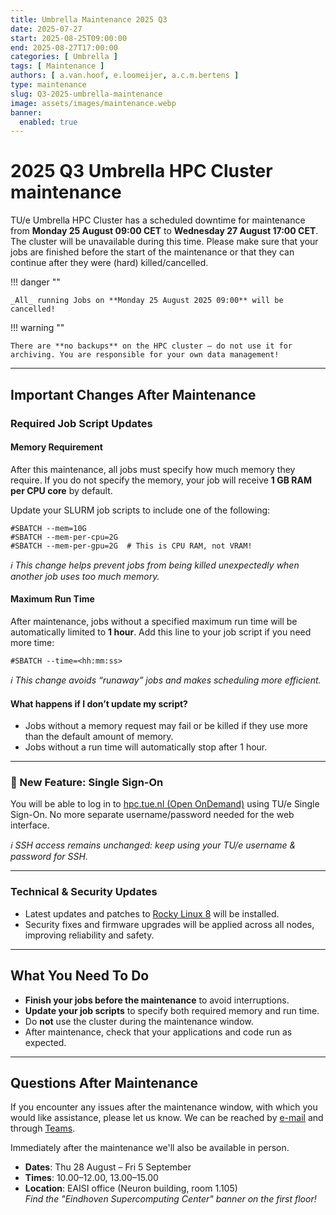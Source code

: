 ```yaml
---
title: Umbrella Maintenance 2025 Q3
date: 2025-07-27
start: 2025-08-25T09:00:00
end: 2025-08-27T17:00:00
categories: [ Umbrella ]
tags: [ Maintenance ]
authors: [ a.van.hoof, e.loomeijer, a.c.m.bertens ]
type: maintenance
slug: Q3-2025-umbrella-maintenance
image: assets/images/maintenance.webp
banner:
  enabled: true
---
```


# 2025 Q3 Umbrella HPC Cluster maintenance

TU/e Umbrella HPC Cluster has a scheduled downtime for maintenance from **Monday 25 August 09:00 CET** to **Wednesday 27
August 17:00 CET**. The cluster will be unavailable during this time. Please make sure that your jobs are finished before
the start of the maintenance or that they can continue after they were (hard) killed/cancelled.

!!! danger ""

    _All_ running Jobs on **Monday 25 August 2025 09:00** will be cancelled!

<!-- more -->

!!! warning ""

    There are **no backups** on the HPC cluster — do not use it for archiving. You are responsible for your own data management!

---

## Important Changes After Maintenance

### Required Job Script Updates

#### Memory Requirement

After this maintenance, all jobs must specify how much memory they require.  If you do not specify the memory, your job will receive **1 GB RAM per CPU core** by default.

Update your SLURM job scripts to include one of the following:

```shell
#SBATCH --mem=10G
#SBATCH --mem-per-cpu=2G
#SBATCH --mem-per-gpu=2G  # This is CPU RAM, not VRAM!
```

*ℹ️ This change helps prevent jobs from being killed unexpectedly when another job uses too much memory.*

#### Maximum Run Time

After maintenance, jobs without a specified maximum run time will be automatically limited to **1 hour**.  Add this line to your job script if you need more time:

```shell
#SBATCH --time=<hh:mm:ss>
```

*ℹ️ This change avoids “runaway” jobs and makes scheduling more efficient.*

#### What happens if I don’t update my script?
- Jobs without a memory request may fail or be killed if they use more than the default amount of memory.
- Jobs without a run time will automatically stop after 1 hour.

---

### 🎉 New Feature: Single Sign-On

You will be able to log in to [hpc.tue.nl (Open OnDemand)](https://hpc.tue.nl) using TU/e Single Sign-On.  No more separate username/password needed for the web interface.

*ℹ️ SSH access remains unchanged: keep using your TU/e username & password for SSH.*

---

### Technical & Security Updates

- Latest updates and patches to [Rocky Linux 8](https://rockylinux.org/) will be installed.
- Security fixes and firmware upgrades will be applied across all nodes, improving reliability and safety.

---

## What You Need To Do

- **Finish your jobs before the maintenance** to avoid interruptions.
- **Update your job scripts** to specify both required memory and run time.
- Do **not** use the cluster during the maintenance window.
- After maintenance, check that your applications and code run as expected.

---

## Questions After Maintenance

If you encounter any issues after the maintenance window, with which you would like assistance, please let us know.
We can be reached by [e-mail](mailto:hpcsupport@tue.nl) and through [Teams](https://teams.microsoft.com/l/team/19:7830cc8a6f244d6689a374c60673b43c%40thread.tacv2/conversations?groupId=a07b9e15-8538-4889-8610-502177c36dc7&tenantId=cc7df247-60ce-4a0f-9d75-704cf60efc64).

Immediately after the maintenance we'll also be available in person.

- **Dates**: Thu 28 August – Fri 5 September
- **Times**: 10.00–12.00, 13.00–15.00
- **Location**: EAISI office (Neuron building, room 1.105)<br/>
  _Find the "Eindhoven Supercomputing Center" banner on the first floor!_
